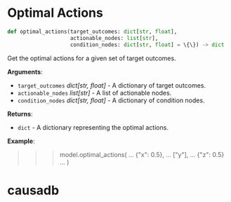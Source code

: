 # Optimal Actions

```python
def optimal_actions(target_outcomes: dict[str, float],
                    actionable_nodes: list[str],
                    condition_nodes: dict[str, float] = \{\}) -> dict
```

Get the optimal actions for a given set of target outcomes.

**Arguments**:

- `target_outcomes` _dict[str, float]_ - A dictionary of target outcomes.
- `actionable_nodes` _list[str]_ - A list of actionable nodes.
- `condition_nodes` _dict[str, float]_ - A dictionary of condition nodes.
  

**Returns**:

- `dict` - A dictionary representing the optimal actions.
  

**Example**:

  >>> model.optimal_actions(
  ...     \{"x": 0.5\},
  ...     ["y"],
  ...     \{"z": 0.5\}
  ... )

<a id="causadb"></a>

# causadb

<a id="causadb.CausaDB"></a>

